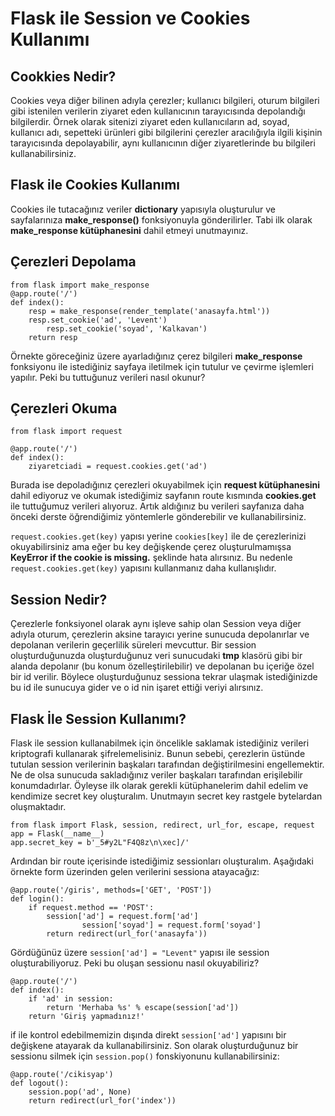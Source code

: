 # Flask ile Session ve Cookies Kullanımı

## Cookkies Nedir?

Cookies veya diğer bilinen adıyla çerezler; kullanıcı bilgileri, oturum bilgileri gibi istenilen verilerin ziyaret eden kullanıcının tarayıcısında depolandığı bilgilerdir. Örnek olarak sitenizi ziyaret eden kullanıcıların ad, soyad, kullanıcı adı, sepetteki ürünleri gibi bilgilerini çerezler aracılığıyla ilgili kişinin tarayıcısında depolayabilir, aynı kullanıcının diğer ziyaretlerinde bu bilgileri kullanabilirsiniz. 

## Flask ile Cookies Kullanımı

Cookies ile tutacağınız veriler **dictionary** yapısıyla oluşturulur ve sayfalarınıza **make_response()** fonksiyonuyla gönderilirler. Tabi ilk olarak **make_response kütüphanesini** dahil etmeyi unutmayınız.

## Çerezleri Depolama

```
from flask import make_response
@app.route('/')
def index():
    resp = make_response(render_template('anasayfa.html'))
    resp.set_cookie('ad', 'Levent')
        resp.set_cookie('soyad', 'Kalkavan')
    return resp
```
Örnekte göreceğiniz üzere ayarladığınız çerez bilgileri **make_response** fonksiyonu ile istediğiniz sayfaya iletilmek için tutulur ve çevirme işlemleri yapılır. Peki bu tuttuğunuz verileri nasıl okunur?

## Çerezleri Okuma
```
from flask import request

@app.route('/')
def index():
    ziyaretciadi = request.cookies.get('ad')
```

Burada ise depoladığınız çerezleri okuyabilmek için **request kütüphanesini** dahil ediyoruz ve okumak istediğimiz sayfanın route kısmında **cookies.get** ile tuttuğumuz verileri alıyoruz. Artık aldığınız bu verileri sayfanıza daha önceki derste öğrendiğimiz yöntemlerle gönderebilir ve kullanabilirsiniz.

```request.cookies.get(key)``` yapısı yerine ```cookies[key]``` ile de çerezlerinizi okuyabilirsiniz ama eğer bu key değişkende çerez oluşturulmamışsa **KeyError if the cookie is missing.** şeklinde hata alırsınız. Bu nedenle ```request.cookies.get(key)``` yapısını kullanmanız daha kullanışlıdır.

## Session Nedir?

Çerezlerle fonksiyonel olarak aynı işleve sahip olan Session veya diğer adıyla oturum, çerezlerin aksine tarayıcı yerine sunucuda depolanırlar ve depolanan verilerin geçerlilik süreleri mevcuttur. Bir session oluşturduğunuzda oluşturduğunuz veri sunucudaki **tmp** klasörü gibi bir alanda depolanır (bu konum özelleştirilebilir) ve depolanan bu içeriğe özel bir id verilir. Böylece oluşturduğunuz sessiona tekrar ulaşmak istediğinizde bu id ile sunucuya gider ve o id nin işaret ettiği veriyi alırsınız.

## Flask İle Session Kullanımı?

Flask ile session kullanabilmek için öncelikle saklamak istediğiniz verileri kriptografi kullanarak şifrelemelisiniz. Bunun sebebi, çerezlerin üstünde tutulan session verilerinin başkaları tarafından değiştirilmesini engellemektir. Ne de olsa sunucuda sakladığınız veriler başkaları tarafından erişilebilir konumdadırlar. Öyleyse ilk olarak gerekli kütüphanelerim dahil edelim ve kendimize secret key oluşturalım. Unutmayın secret key rastgele bytelardan oluşmaktadır.

```
from flask import Flask, session, redirect, url_for, escape, request
app = Flask(__name__)
app.secret_key = b'_5#y2L"F4Q8z\n\xec]/'
```

Ardından bir route içerisinde istediğimiz sessionları oluşturalım. Aşağıdaki örnekte form üzerinden gelen verilerini sessiona atayacağız:

```
@app.route('/giris', methods=['GET', 'POST'])
def login():
    if request.method == 'POST':
        session['ad'] = request.form['ad']
                session['soyad'] = request.form['soyad']
        return redirect(url_for('anasayfa'))
```

Gördüğünüz üzere ```session['ad'] = "Levent"``` yapısı ile session oluşturabiliyoruz. Peki bu oluşan sessionu nasıl okuyabiliriz?

```
@app.route('/')
def index():
    if 'ad' in session:
        return 'Merhaba %s' % escape(session['ad'])
    return 'Giriş yapmadınız!'
```
if ile kontrol edebilmemizin dışında direkt ```session['ad']``` yapısını bir değişkene atayarak da kullanabilirsiniz. Son olarak oluşturduğunuz bir sessionu silmek için ```session.pop()``` fonskiyonunu kullanabilirsiniz:

```
@app.route('/cikisyap')
def logout():
    session.pop('ad', None)
    return redirect(url_for('index'))
```


